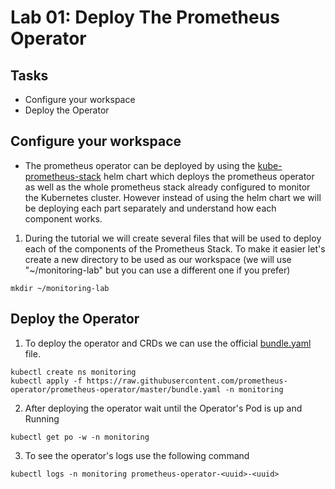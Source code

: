 # Lab 01: Deploy The Prometheus Operator

## Tasks

 - Configure your workspace
 - Deploy the Operator


## Configure your workspace

- The prometheus operator can be deployed by using the [kube-prometheus-stack](https://github.com/prometheus-community/helm-charts/tree/main/charts/kube-prometheus-stack) helm chart which deploys the prometheus operator as well as the whole prometheus stack already configured to monitor the Kubernetes cluster. However instead of using the helm chart we will be deploying each part separately and understand how each component works.

1. During the tutorial we will create several files that will be used to deploy each of the components of the Prometheus Stack. To make it easier let's create a new directory to be used as our workspace (we will use "~/monitoring-lab" but you can use a different one if you prefer)
  ```
  mkdir ~/monitoring-lab
  ```

## Deploy the Operator

1. To deploy the operator and CRDs we can use the official [bundle.yaml](https://raw.githubusercontent.com/prometheus-operator/prometheus-operator/master/bundle.yaml) file.
  ```
  kubectl create ns monitoring
  kubectl apply -f https://raw.githubusercontent.com/prometheus-operator/prometheus-operator/master/bundle.yaml -n monitoring
  ```

2. After deploying the operator wait until the Operator's Pod is up and Running
  ```
  kubectl get po -w -n monitoring
  ```

3. To see the operator's logs use the following command
  ```
  kubectl logs -n monitoring prometheus-operator-<uuid>-<uuid>
  ```